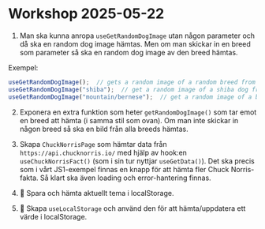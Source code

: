 # Workshop 2025-05-22

1. Man ska kunna anropa `useGetRandomDogImage` utan någon parameter och då ska en random dog image hämtas. Men om man skickar in en breed som parameter så ska en random dog image av den breed hämtas.

  Exempel:

  ```ts
  useGetRandomDogImage();  // gets a random image of a random breed from `https://dog.ceo/api/breeds/image/random`
  useGetRandomDogImage("shiba");  // get a random image of a shiba dog from `https://dog.ceo/api/breed/shiba/images/random`
  useGetRandomDogImage("mountain/bernese");  // get a random image of a bernese mountain dog from `https://dog.ceo/api/breed/mountain/bernese/images/random`
  ```

2. Exponera en extra funktion som heter `getRandomDogImage()` som tar emot en breed att hämta (i samma stil som ovan). Om man inte skickar in någon breed så ska en bild från alla breeds hämtas.

3. Skapa `ChuckNorrisPage` som hämtar data från `https://api.chucknorris.io/` med hjälp av hook:en `useChuckNorrisFact()` (som i sin tur nyttjar `useGetData()`). Det ska precis som i vårt JS1-exempel finnas en knapp för att hämta fler Chuck Norris-fakta. Så klart ska även loading och error-hantering finnas.

4. 🚀 Spara och hämta aktuellt tema i localStorage.

5. 💫 Skapa `useLocalStorage` och använd den för att hämta/uppdatera ett värde i localStorage.
